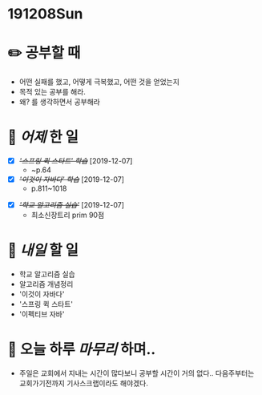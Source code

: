 # 191208Sun

# :pencil2: 공부할 때

- 어떤 실패를 했고, 어떻게 극복했고, 어떤 것을 얻었는지
- 목적 있는 공부를 해라.
- 왜? 를 생각하면서 공부해라

<!-- # 🌞 오늘의 _명언_ -->

# 📅 _어제_ 한 일

- [x] ~~_'스프링 퀵 스타트' 학습_~~ [2019-12-07]
  - ~p.64
- [x] ~~_'이것이 자바다' 학습_~~ [2019-12-07]
  - p.811~1018

* [x] ~~_'학교 알고리즘 실습'_~~ [2019-12-07]
  - 최소신장트리 prim 90점

<!-- # :memo: _TDL(To Do List)_ -->

<!-- ❌🔺❎🔼 -->

<!-- # 📚 _TIL(Today I Learned)_ -->

<!-- # 📖 _독서_ 마라톤! -->

<!-- # 💪 개발자라면 _운동_ 은 필수! -->

<!-- # :newspaper: 오늘 읽은 _it 개발, 기술 관련 기사, 블로그_ -->

<!-- # :disappointed: 오늘 _아쉬웠던 점_.. -->

# 📅 _내일_ 할 일

- 학교 알고리즘 실습
- 알고리즘 개념정리
- '이것이 자바다'
- '스프링 퀵 스타트'
- '이펙티브 자바'

# 🛌 오늘 하루 _마무리_ 하며..

- 주일은 교회에서 지내는 시간이 많다보니 공부할 시간이 거의 없다..
  다음주부터는 교회가기전까지 기사스크랩이라도 해야겠다.
